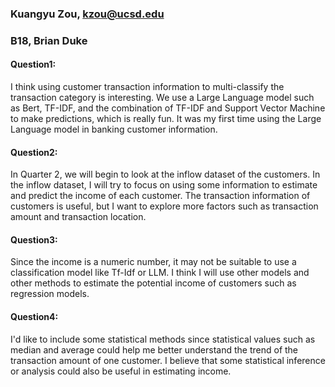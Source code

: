 ### Kuangyu Zou, kzou@ucsd.edu
### B18, Brian Duke
#### Question1:
I think using customer transaction information to multi-classify the transaction category is interesting. We use a Large Language model such as Bert, TF-IDF, and the combination of TF-IDF and Support Vector Machine to make predictions, which is really fun. It was my first time using the Large Language model in banking customer information. 
#### Question2:
In Quarter 2, we will begin to look at the inflow dataset of the customers. In the inflow dataset, I will try to focus on using some information to estimate and predict the income of each customer. The transaction information of customers is useful, but I want to explore more factors such as transaction amount and transaction location. 
#### Question3:
Since the income is a numeric number, it may not be suitable to use a classification model like Tf-Idf or LLM. I think I will use other models and other methods to estimate the potential income of customers such as regression models.
#### Question4:
I'd like to include some statistical methods since statistical values such as median and average could help me better understand the trend of the transaction amount of one customer. I believe that some statistical inference or analysis could also be useful in estimating income. 

